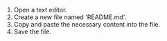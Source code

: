 1. Open a text editor.
2. Create a new file named 'README.md'.
3. Copy and paste the necessary content into the file.
4. Save the file.